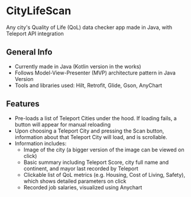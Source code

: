 # CityLifeScan
Any city's Quality of Life (QoL) data checker app made in Java, with Teleport API integration

## General Info
* Currently made in Java (Kotlin version in the works)
* Follows Model-View-Presenter (MVP) architecture pattern in Java Version
* Tools and libraries used: Hilt, Retrofit, Glide, Gson, AnyChart

## Features
* Pre-loads a list of Teleport Cities under the hood. If loading fails, a button will appear for manual reloading
* Upon choosing a Teleport City and pressing the Scan button, information about that Teleport City will load, and is scrollable.
* Information includes:
  * Image of the city (a bigger version of the image can be viewed on click)
  * Basic summary including Teleport Score, city full name and continent, and mayor last recorded by Teleport
  * Clickable list of QoL metrics (e.g. Housing, Cost of Living, Safety), which shows detailed parameters on click
  * Recorded job salaries, visualized using Anychart
